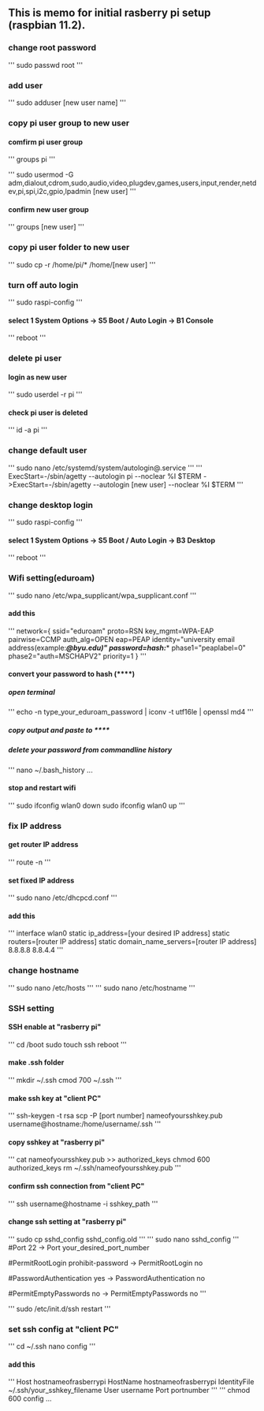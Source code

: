 ## This is memo for initial rasberry pi setup (raspbian 11.2).
### change root password
'''
sudo passwd root
'''

### add user
'''
sudo adduser [new user name]
'''

### copy pi user group to new user

#### comfirm pi user group
'''
groups pi
'''

'''
sudo usermod -G adm,dialout,cdrom,sudo,audio,video,plugdev,games,users,input,render,netdev,pi,spi,i2c,gpio,lpadmin [new user]
'''

#### confirm new user group
'''
groups [new user]
'''

### copy pi user folder to new user
'''
sudo cp -r /home/pi/* /home/[new user]
'''

### turn off auto login
'''
sudo raspi-config
'''

#### select 1 System Options -> S5 Boot / Auto Login -> B1 Console

'''
reboot
'''

### delete pi user
#### login as new user
'''
sudo userdel -r pi
'''
#### check pi user is deleted
'''
id -a pi
'''
### change default user
'''
sudo nano /etc/systemd/system/autologin@.service
'''
'''
ExecStart=-/sbin/agetty --autologin pi --noclear %I $TERM
->ExecStart=-/sbin/agetty --autologin [new user] --noclear %I $TERM
'''
### change desktop login
'''
sudo raspi-config
'''

#### select 1 System Options -> S5 Boot / Auto Login -> B3 Desktop
'''
reboot
'''

### Wifi setting(eduroam)
'''
sudo nano /etc/wpa_supplicant/wpa_supplicant.conf
'''
#### add this
'''
network={
	ssid="eduroam"
	proto=RSN
	key_mgmt=WPA-EAP
	pairwise=CCMP
	auth_alg=OPEN
	eap=PEAP
	identity="university email address(example:***@byu.edu)"
	password=hash:****
	phase1="peaplabel=0"
	phase2="auth=MSCHAPV2"
	priority=1
}
'''
#### convert your password to hash (****)
##### open terminal
'''
echo -n type_your_eduroam_password | iconv -t utf16le | openssl md4
'''
##### copy output and paste to ****
##### delete your password from commandline history
'''
nano ~/.bash_history
...

#### stop and restart wifi
'''
sudo ifconfig wlan0 down
sudo ifconfig wlan0 up
'''

### fix IP address
#### get router IP address
'''
route -n
'''

#### set fixed IP address
'''
sudo nano /etc/dhcpcd.conf
'''
#### add this
'''
interface wlan0
static ip_address=[your desired IP address]
static routers=[router IP address]
static domain_name_servers=[router IP address] 8.8.8.8 8.8.4.4
'''
### change hostname
'''
sudo nano /etc/hosts
'''
'''
sudo nano /etc/hostname
'''

### SSH setting
#### SSH enable at "rasberry pi"
'''
cd /boot
sudo touch ssh 
reboot
'''
#### make .ssh folder
'''
mkdir ~/.ssh
cmod 700 ~/.ssh
'''

#### make ssh key at "client PC"
'''
ssh-keygen -t rsa
scp -P [port number] nameofyoursshkey.pub username@hostname:/home/username/.ssh
'''
#### copy sshkey at "rasberry pi"
'''
cat nameofyoursshkey.pub >> authorized_keys
chmod 600 authorized_keys
rm ~/.ssh/nameofyoursshkey.pub
'''

#### confirm ssh connection from "client PC"
'''
ssh username@hostname -i sshkey_path
'''

#### change ssh setting at "rasberry pi"
'''
sudo cp sshd_config sshd_config.old
'''
'''
sudo nano sshd_config
'''
#Port 22 -> Port your_desired_port_number

#PermitRootLogin prohibit-password -> PermitRootLogin no

#PasswordAuthentication yes -> PasswordAuthentication no

#PermitEmptyPasswords no -> PermitEmptyPasswords no
'''

'''
sudo /etc/init.d/ssh restart
'''

### set ssh config at "client PC"
'''
cd ~/.ssh
nano config
'''
#### add this
'''
Host hostnameofrasberrypi
  HostName hostnameofrasberrypi
  IdentityFile ~/.ssh/your_sshkey_filename
  User username
  Port portnumber
'''
'''
chmod 600 config
...


